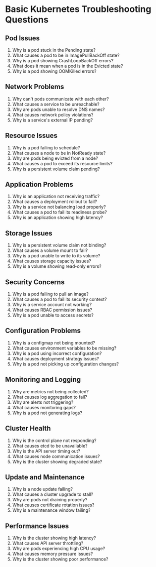 # Basic Kubernetes Troubleshooting Questions

## Pod Issues
1. Why is a pod stuck in the Pending state?
2. What causes a pod to be in ImagePullBackOff state?
3. Why is a pod showing CrashLoopBackOff errors?
4. What does it mean when a pod is in the Evicted state?
5. Why is a pod showing OOMKilled errors?

## Network Problems
1. Why can't pods communicate with each other?
2. What causes a service to be unreachable?
3. Why are pods unable to resolve DNS names?
4. What causes network policy violations?
5. Why is a service's external IP pending?

## Resource Issues
1. Why is a pod failing to schedule?
2. What causes a node to be in NotReady state?
3. Why are pods being evicted from a node?
4. What causes a pod to exceed its resource limits?
5. Why is a persistent volume claim pending?

## Application Problems
1. Why is an application not receiving traffic?
2. What causes a deployment rollout to fail?
3. Why is a service not balancing load properly?
4. What causes a pod to fail its readiness probe?
5. Why is an application showing high latency?

## Storage Issues
1. Why is a persistent volume claim not binding?
2. What causes a volume mount to fail?
3. Why is a pod unable to write to its volume?
4. What causes storage capacity issues?
5. Why is a volume showing read-only errors?

## Security Concerns
1. Why is a pod failing to pull an image?
2. What causes a pod to fail its security context?
3. Why is a service account not working?
4. What causes RBAC permission issues?
5. Why is a pod unable to access secrets?

## Configuration Problems
1. Why is a configmap not being mounted?
2. What causes environment variables to be missing?
3. Why is a pod using incorrect configuration?
4. What causes deployment strategy issues?
5. Why is a pod not picking up configuration changes?

## Monitoring and Logging
1. Why are metrics not being collected?
2. What causes log aggregation to fail?
3. Why are alerts not triggering?
4. What causes monitoring gaps?
5. Why is a pod not generating logs?

## Cluster Health
1. Why is the control plane not responding?
2. What causes etcd to be unavailable?
3. Why is the API server timing out?
4. What causes node communication issues?
5. Why is the cluster showing degraded state?

## Update and Maintenance
1. Why is a node update failing?
2. What causes a cluster upgrade to stall?
3. Why are pods not draining properly?
4. What causes certificate rotation issues?
5. Why is a maintenance window failing?

## Performance Issues
1. Why is the cluster showing high latency?
2. What causes API server throttling?
3. Why are pods experiencing high CPU usage?
4. What causes memory pressure issues?
5. Why is the cluster showing poor performance? 